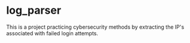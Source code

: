 # log_parser
This is a project practicing cybersecurity methods by extracting the IP's associated with failed login attempts.
